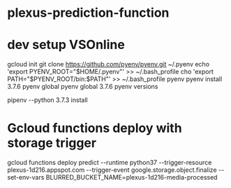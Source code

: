 # plexus-prediction-function

# dev setup VSOnline
gcloud init
git clone https://github.com/pyenv/pyenv.git ~/.pyenv
echo 'export PYENV_ROOT="$HOME/.pyenv"' >> ~/.bash_profile
cho 'export PATH="$PYENV_ROOT/bin:$PATH"' >> ~/.bash_profile
pyenv
pyenv install 3.7.6
pyenv global
pyenv global 3.7.6
pyenv versions

pipenv --python 3.7.3 install

# Gcloud functions deploy with storage trigger
gcloud functions deploy predict --runtime python37 --trigger-resource plexus-1d216.appspot.com --trigger-event google.storage.object.finalize --set-env-vars BLURRED_BUCKET_NAME=plexus-1d216-media-processed


